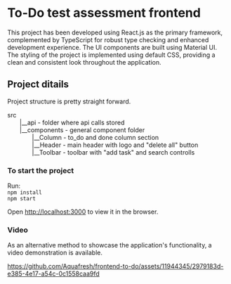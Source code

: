 # To-Do test assessment frontend

This project has been developed using React.js as the primary framework, complemented by TypeScript for robust type checking and enhanced development experience.
 The UI components are built using Material UI. The styling of the project is implemented using default CSS, providing a clean and consistent look throughout the application.

## Project ditails

Project structure is pretty straight forward.

src <br />
  |__api          - folder where api calls stored <br />
  |__components   - general component folder <br />
    |__Column   - to_do and done column section <br />
    |__Header   - main header with logo and "delete all" button <br />
    |__Toolbar  - toolbar with "add task" and search controlls


### To start the project

Run:<br />
`npm install` <br />
`npm start`

Open [http://localhost:3000](http://localhost:3000) to view it in the browser.


### Video
As an alternative method to showcase the application's functionality, a video demonstration is available.

https://github.com/Aquafresh/frontend-to-do/assets/11944345/2979183d-e385-4e17-a54c-0c1558caa9fd


